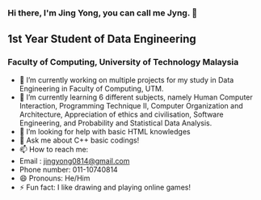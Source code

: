 ### Hi there, I'm Jing Yong, you can call me Jyng. 👋

<h2> 1st Year Student of Data Engineering </h2>

<h3> Faculty of Computing, University of Technology Malaysia </h3>

- 🔭 I’m currently working on multiple projects for my study in Data Engineering in Faculty of Computing, UTM.
- 🌱 I’m currently learning 6 different subjects, namely Human Computer Interaction, Programming Technique II, Computer Organization and Architecture, Appreciation of ethics and civilisation, Software Engineering, and Probability and Statistical Data Analysis.
- 🤔 I’m looking for help with basic HTML knowledges
- 💬 Ask me about C++ basic codings!
- 📫 How to reach me: 
- Email : jingyong0814@gmail.com
- Phone number: 011-10740814
- 😄 Pronouns: He/Him
- ⚡ Fun fact: I like drawing and playing online games!
